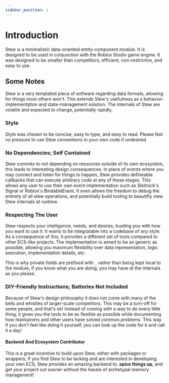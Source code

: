 ```yaml
---
sidebar_position: 1
---
```


# Introduction

<!-- ![Stew Logo](/SoupWhiteBlack.png) -->

Stew is a minimalistic data-oriented entity-component module. It is designed to be used in conjunction with the Roblox Studio game engine. It was designed to be smaller than competitors, efficient, non-restrictive, and easy to use.

## Some Notes
Stew is a very templated piece of software regarding data formats, allowing for things most others won't. This extends Stew's usefulness as a behavior-implementation and state-management solution. The internals of Stew are volatile and expected to change, potentially rapidly.

### Style
Style was chosen to be concise, easy to type, and easy to read. Please feel no pressure to use Stew conventions in your own code if undesired.

### No Dependencies; Self Contained
Stew commits to not depending on resources outside of its own ecosystem, this leads to interesting design consequences. In place of events where you may connect and listen for things to happen, Stew provides defineable callbacks that can execute arbitrary code at any of these stages. This allows any user to use their own event implementation such as Sleitnick's Signal or Roblox's BindableEvent. It even allows the freedom to debug the entirety of all stew operations, and potentially build tooling to beautifly view Stew internals at runtime.

### Respecting The User
Stew respects your intelligence, needs, and desires, trusting you with how you want to use it. It wants to be integratable into a codebase of any style. As a consequence of this, it provides a different set of tools compared to other ECS-like projects. The implementation is aimed to be as generic as possible, allowing you maximum flexibility over data representation, logic execution, implementation details, etc.

This is why private fields are prefixed with `_` rather than being kept local to the module; if you know what you are doing, you may have at the internals as you please.

### DIY-Friendly Instructions; Batteries Not Included
Because of Stew's design philosophy it does not come with many of the bells and whistles of larger-scale competitors. This may be a turn-off for some people, and that's ok! Instead of coming with a way to do every little thing, it gives you the tools to be as flexible as possible while documenting how maintainers and other users have solved common problems. This way if you don't feel like doing it yourself, you can look up the code for it and call it a day!

#### Backend And Ecosystem Contributor
This is a great incentive to build upon Stew, either with packages or wrappers; if you find Stew to be lacking and are interested in developing your own ECS, Stew provides an amazing backend to, **spice things up**, and get your project out sooner without the hassle of archetypal memory management!